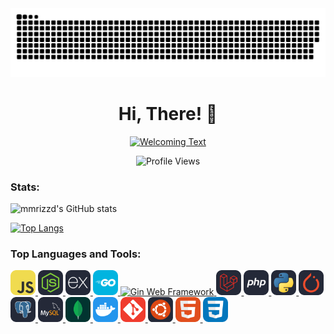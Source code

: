<div align="center">
<picture>
  <source media="(prefers-color-scheme: dark)" srcset="https://raw.githubusercontent.com/mmrizzdn/mmrizzdn/output/github-contribution-grid-snake-dark.svg">
  <source media="(prefers-color-scheme: light)" srcset="https://raw.githubusercontent.com/mmrizzdn/mmrizzdn/output/github-contribution-grid-snake.svg">
  <img alt="github contribution grid snake animation" src="https://raw.githubusercontent.com/mmrizzdn/mmrizzdn/output/github-contribution-grid-snake.svg">
</picture>
</div>

<div align="center">
    <h1>Hi, There! 👋</h1>
    <a href="https://git.io/typing-svg">
        <img src="https://readme-typing-svg.herokuapp.com?font=JetBrains+mono&pause=1000&color=00c647&center=true&vCenter=true&width=435&lines=Welcome+to+My+Github+Profile!;I+Am+A+Back-End+Developer" alt="Welcoming Text">
    </a>
    <p>
        <img src="https://komarev.com/ghpvc/?username=mmrizzdn&label=Profile%20views&color=00c647&style=for-the-badge&abbreviated=true" alt="Profile Views" />
    </p>
</div>

<h3 align="left">Stats:</h3>

![mmrizzd's GitHub stats](https://github-readme-stats-eight-theta.vercel.app/api?username=mmrizzdn&show_icons=true&theme=dark&include_all_commits=true&count_private=true&hide=stars,issues&icon_color=00c647)

[![Top Langs](https://github-readme-stats.vercel.app/api/top-langs/?username=mmrizzdn&layout=compact&theme=dark)](https://github.com/mmrizdn)

<h3 align="left">Top Languages and Tools:</h3>
<p align="left">
  <!-- js -->
  <a href="https://developer.mozilla.org/en-US/docs/Web/JavaScript" target="_blank" rel="noreferrer">
    <img src="https://raw.githubusercontent.com/tandpfun/skill-icons/65dea6c4eaca7da319e552c09f4cf5a9a8dab2c8/icons/JavaScript.svg" alt="JavaScript" width="40" height="40"/>
  </a>

  <!-- node.js -->
  <a href="https://nodejs.org" target="_blank" rel="noreferrer">
    <img src="https://raw.githubusercontent.com/tandpfun/skill-icons/65dea6c4eaca7da319e552c09f4cf5a9a8dab2c8/icons/NodeJS-Dark.svg" alt="Node.js" width="40" height="40"/>
  </a>

  <!-- express -->
  <a href="https://expressjs.com" target="_blank" rel="noreferrer">
    <img src="https://raw.githubusercontent.com/tandpfun/skill-icons/65dea6c4eaca7da319e552c09f4cf5a9a8dab2c8/icons/ExpressJS-Dark.svg" alt="Express" width="40" height="40">
  </a>

<!-- go -->
  <a href="https://go.dev" target="_blank" rel="noreferrer">
    <img src="https://raw.githubusercontent.com/tandpfun/skill-icons/65dea6c4eaca7da319e552c09f4cf5a9a8dab2c8/icons/GoLang.svg" alt="GoLang" width="40" height="40"/>
  </a>

   <!-- gin -->
  <a href="https://gin-gonic.com/" target="_blank" rel="noreferrer">
    <img src="https://gin-gonic.com/_astro/gin.D6H2T_2v_ZD2G7l.webp" alt="Gin Web Framework" width="40" height="40"/>
  </a>

   <!-- laravel -->
  <a href="https://laravel.com" target="_blank" rel="noreferrer">
    <img src="https://raw.githubusercontent.com/tandpfun/skill-icons/65dea6c4eaca7da319e552c09f4cf5a9a8dab2c8/icons/Laravel-Dark.svg" alt="Laravel" width="40" height="40"/>
  </a>

  <!-- php -->
  <a href="https://www.php.net" target="_blank" rel="noreferrer">
    <img src="https://raw.githubusercontent.com/tandpfun/skill-icons/65dea6c4eaca7da319e552c09f4cf5a9a8dab2c8/icons/PHP-Dark.svg" alt="PHP" width="40" height="40"/>
  </a>

  <!-- python -->
  <a href="https://www.python.org" target="_blank" rel="noreferrer">
    <img src="https://raw.githubusercontent.com/tandpfun/skill-icons/65dea6c4eaca7da319e552c09f4cf5a9a8dab2c8/icons/Python-Dark.svg" alt="Python" width="40" height="40"/>
  </a>

  <!-- pytorch -->
  <a href="https://pytorch.org" target="_blank" rel="noreferrer">
    <img src="https://raw.githubusercontent.com/tandpfun/skill-icons/65dea6c4eaca7da319e552c09f4cf5a9a8dab2c8/icons/PyTorch-Dark.svg" alt="Pytorch" width="40" height="40"/>
  </a>

  <!-- postgresql -->
  <a href="https://www.postgresql.org" target="_blank" rel="noreferrer">
    <img src="https://raw.githubusercontent.com/tandpfun/skill-icons/65dea6c4eaca7da319e552c09f4cf5a9a8dab2c8/icons/PostgreSQL-Dark.svg" alt="PostgreSQL" width="40" height="40"/>
  </a>

  <!-- mysql -->
  <a href="https://www.mysql.com" target="_blank" rel="noreferrer">
    <img src="https://raw.githubusercontent.com/tandpfun/skill-icons/65dea6c4eaca7da319e552c09f4cf5a9a8dab2c8/icons/MySQL-Dark.svg" alt="MySQL" width="40" height="40"/>
  </a>

 <!-- mongodb -->
  <a href="https://www.mongodb.com" target="_blank" rel="noreferrer">
    <img src="https://raw.githubusercontent.com/tandpfun/skill-icons/65dea6c4eaca7da319e552c09f4cf5a9a8dab2c8/icons/MongoDB.svg" alt="MongoDB" width="40" height="40"/>
  </a>

<!-- docker -->
  <a href="https://www.docker.com" target="_blank" rel="noreferrer">
    <img src="https://raw.githubusercontent.com/tandpfun/skill-icons/65dea6c4eaca7da319e552c09f4cf5a9a8dab2c8/icons/Docker.svg" alt="Docker" width="40" height="40"/>
  </a>

  <!-- git -->
  <a href="https://git-scm.com" target="_blank" rel="noreferrer">
    <img src="https://raw.githubusercontent.com/tandpfun/skill-icons/65dea6c4eaca7da319e552c09f4cf5a9a8dab2c8/icons/Git.svg" alt="Git" width="40" height="40"/>
  </a>

  <!-- ubuntu -->
  <a href="https://ubuntu.com" target="_blank" rel="noreferrer">
    <img src="https://raw.githubusercontent.com/tandpfun/skill-icons/65dea6c4eaca7da319e552c09f4cf5a9a8dab2c8/icons/Ubuntu-Dark.svg" alt="Ubuntu" width="40" height="40"/>
  </a>

<!-- html5 -->
  <a href="https://www.w3.org/html" target="_blank" rel="noreferrer">
    <img src="https://raw.githubusercontent.com/tandpfun/skill-icons/65dea6c4eaca7da319e552c09f4cf5a9a8dab2c8/icons/HTML.svg" alt="HTML5" width="40" height="40"/>
</a>

  <!-- css3 -->
  <a href="https://www.w3schools.com/css" target="_blank" rel="noreferrer">
    <img src="https://raw.githubusercontent.com/tandpfun/skill-icons/65dea6c4eaca7da319e552c09f4cf5a9a8dab2c8/icons/CSS.svg" alt="CSS3" width="40" height="40"/>
  </a>
</p>
